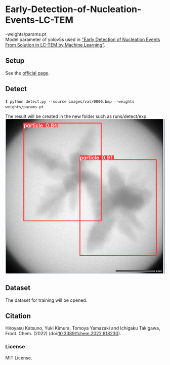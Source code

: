 # Early-Detection-of-Nucleation-Events-LC-TEM

-weights/params.pt<br/>
Model parameter of yolov5s used in ["Early Detection of Nucleation Events From Solution in LC-TEM by Machine Learning"](https://doi.org/10.3389/fchem.2022.818230).


## Setup

See the [official page](https://github.com/ultralytics/yolov5).

## Detect
`
$ python detect.py --source images/val/0000.bmp --weights weights/params.pt
`

The result will be created in the new folder such as runs/detect/exp.
![0000.bmp](0000.bmp)




## Dataset 

The dataset for training will be opened.


## Citation
Hiroyasu Katsuno, Yuki Kimura, Tomoya Yamazaki and Ichigaku Takigawa, Front. Chem. (2022) (doi:[10.3389/fchem.2022.818230](https://doi.org/10.3389/fchem.2022.818230)).


### License
MIT License.


